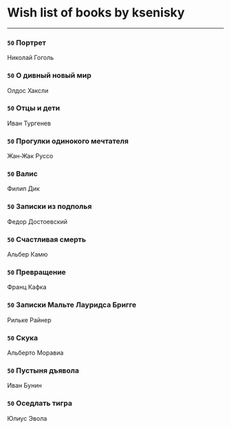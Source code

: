 # Wish list of books by ksenisky
---

### `50` Портрет
Николай Гоголь

### `50` О дивный новый мир
Олдос Хаксли

### `50` Отцы и дети
Иван Тургенев

### `50` Прогулки одинокого мечтателя
Жан-Жак Руссо

### `50` Валис
Филип Дик

### `50` Записки из подполья
Федор Достоевский

### `50` Счастливая смерть
Альбер Камю

### `50` Превращение
Франц Кафка

### `50` Записки Мальте Лауридса Бригге
Рильке Райнер

### `50` Скука
Альберто Моравиа

### `50` Пустыня дъявола
Иван Бунин

### `50` Оседлать тигра
Юлиус Эвола

